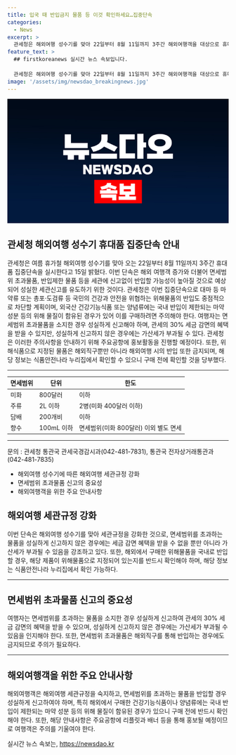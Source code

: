 ```yaml
---
title: 입국 때 반입금지 물품 등 이것 확인하세요…집중단속
categories:
  - News
excerpt: >
  관세청은 해외여행 성수기를 맞아 22일부터 8월 11일까지 3주간 해외여행객을 대상으로 휴대품 집중단속을 실시할 예정입니다. 단속은 면세범위 초과물품과 반입제한 물품 등의 반입 가능성이 높아져 세관신고를 유도하기 위한 것이며, 특히 마약 등 위해성분이 함유된 식품의 반입을 금지하고자 합니다. 관세청은 여행객들에게 주의사항을 안내할 예정이며, 신고를 성실하게 하지 않을 경우 가산세 부과 등의 조치를 취할 예정입니다. 또한, 관세청은 인천국제공항 등 주요공항에 홍보활동을 실시하여 여행자들에게 주의를 환기시킬 예정입니다.
feature_text: >
  ## firstkoreanews 실시간 뉴스 속보입니다.

  관세청은 해외여행 성수기를 맞아 22일부터 8월 11일까지 3주간 해외여행객을 대상으로 휴대품 집중단속을 실시할 예정입니다. 단속은 면세범위 초과물품과 반입제한 물품 등의 반입 가능성이 높아져 세관신고를 유도하기 위한 것이며, 특히 마약 등 위해성분이 함유된 식품의 반입을 금지하고자 합니다. 관세청은 여행객들에게 주의사항을 안내할 예정이며, 신고를 성실하게 하지 않을 경우 가산세 부과 등의 조치를 취할 예정입니다. 또한, 관세청은 인천국제공항 등 주요공항에 홍보활동을 실시하여 여행자들에게 주의를 환기시킬 예정입니다.
image: '/assets/img/newsdao_breakingnews.jpg'
---
```


<p><img src="/assets/img/newsdao_breakingnews.jpg" alt="firstkoreanews 속보" /></p>

<h2 data-ke-size="size26">관세청 해외여행 성수기 휴대품 집중단속 안내</h2>

<p data-ke-size="size16">관세청은 여름 휴가철 해외여행 성수기를 맞아 오는 22일부터 8월 11일까지 3주간 휴대품 집중단속을 실시한다고 15일 밝혔다. 이번 단속은 해외 여행객 증가와 더불어 면세범위 초과물품, 반입제한 물품 등을 세관에 신고없이 반입할 가능성이 높아질 것으로 예상되어 성실한 세관신고를 유도하기 위한 것이다. 관세청은 이번 집중단속으로 대마 등 마약류 또는 총포·도검류 등 국민의 건강과 안전을 위협하는 위해물품의 반입도 중점적으로 차단할 계획이며, 외국산 건강기능식품 또는 양념류에는 국내 반입이 제한되는 마약 성분 등의 위해 물질이 함유된 경우가 있어 이를 구매하려면 주의해야 한다. 여행자는 면세범위 초과물품을 소지한 경우 성실하게 신고해야 하며, 관세의 30% 세금 감면의 혜택을 받을 수 있지만, 성실하게 신고하지 않은 경우에는 가산세가 부과될 수 있다. 관세청은 이러한 주의사항을 안내하기 위해 주요공항에 홍보활동을 진행할 예정이다. 또한, 위해식품으로 지정된 물품은 해외직구뿐만 아니라 해외여행 시의 반입 또한 금지되며, 해당 정보는 식품안전나라 누리집에서 확인할 수 있으니 구매 전에 확인할 것을 당부했다.</p>

<hr>

<table>
    <thead>
        <tr>
            <th>면세범위</th>
            <th>단위</th>
            <th>한도</th>
        </tr>
    </thead>
    <tbody>
        <tr>
            <td>미화</td>
            <td>800달러</td>
            <td>이하</td>
        </tr>
        <tr>
            <td>주류</td>
            <td>2L 이하</td>
            <td>2병(미화 400달러 이하)</td>
        </tr>
        <tr>
            <td>담배</td>
            <td>200개비</td>
            <td>이하</td>
        </tr>
        <tr>
            <td>향수</td>
            <td>100mL 이하</td>
            <td>면세범위(미화 800달러) 이외 별도 면세</td>
        </tr>
    </tbody>
</table>

<hr>

<p data-ke-size="size16">문의 : 관세청 통관국 관세국경감시과(042-481-7831), 통관국 전자상거래통관과(042-481-7835)</p>

<ul>
    <li>해외여행 성수기에 따른 해외여행 세관규정 강화</li>
    <li>면세범위 초과물품 신고의 중요성</li>
    <li>해외여행객을 위한 주요 안내사항</li>
</ul>

<h2 data-ke-size="size26">해외여행 세관규정 강화</h2>

<p data-ke-size="size16">이번 단속은 해외여행 성수기를 맞아 세관규정을 강화한 것으로, 면세범위를 초과하는 물품을 성실하게 신고하지 않은 경우에는 세금 감면 혜택을 받을 수 없을 뿐만 아니라 가산세가 부과될 수 있음을 강조하고 있다. 또한, 해외에서 구매한 위해물품을 국내로 반입할 경우, 해당 제품이 위해물품으로 지정되어 있는지를 반드시 확인해야 하며, 해당 정보는 식품안전나라 누리집에서 확인 가능하다.</p>

<hr>

<h2 data-ke-size="size26">면세범위 초과물품 신고의 중요성</h2>

<p data-ke-size="size16">여행자는 면세범위를 초과하는 물품을 소지한 경우 성실하게 신고하여 관세의 30% 세금 감면의 혜택을 받을 수 있으며, 성실하게 신고하지 않은 경우에는 가산세가 부과될 수 있음을 인지해야 한다. 또한, 면세범위 초과물품은 해외직구를 통해 반입하는 경우에도 금지되므로 주의가 필요하다.</p>

<hr>

<h2 data-ke-size="size26">해외여행객을 위한 주요 안내사항</h2>

<p data-ke-size="size16">해외여행객은 해외여행 세관규정을 숙지하고, 면세범위를 초과하는 물품을 반입할 경우 성실하게 신고하여야 하며, 특히 해외에서 구매한 건강기능식품이나 양념류에는 국내 반입이 제한되는 마약 성분 등의 위해 물질이 함유된 경우가 있으니 구매 전에 반드시 확인해야 한다. 또한, 해당 안내사항은 주요공항에 리플릿과 배너 등을 통해 홍보될 예정이므로 여행객은 주의를 기울여야 한다.</p>
실시간 뉴스 속보는, <a href="https://newsdao.kr" rel="dofollow">https://newsdao.kr</a>


